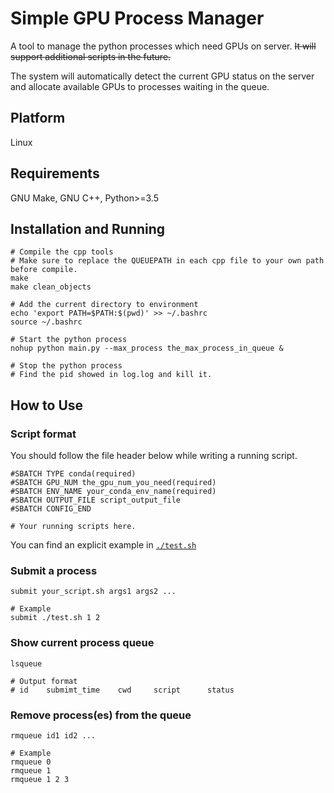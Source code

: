 # Simple GPU Process Manager

A tool to manage the python processes which need GPUs on server. ~~It will support additional scripts in the future.~~

The system will automatically detect the current GPU status on the server and allocate available GPUs to processes waiting in the queue.

## Platform

Linux

## Requirements

GNU Make, GNU C++, Python>=3.5

## Installation and Running

``` shell
# Compile the cpp tools
# Make sure to replace the QUEUEPATH in each cpp file to your own path before compile. 
make
make clean_objects

# Add the current directory to environment
echo 'export PATH=$PATH:$(pwd)' >> ~/.bashrc
source ~/.bashrc

# Start the python process
nohup python main.py --max_process the_max_process_in_queue &

# Stop the python process
# Find the pid showed in log.log and kill it. 
```

## How to Use

### Script format

You should follow the file header below while writing a running script. 
``` shell
#SBATCH TYPE conda(required)
#SBATCH GPU_NUM the_gpu_num_you_need(required)
#SBATCH ENV_NAME your_conda_env_name(required)
#SBATCH OUTPUT_FILE script_output_file
#SBATCH CONFIG_END

# Your running scripts here. 
```

You can find an explicit example in [`./test.sh`](./test.sh)

### Submit a process
``` shell
submit your_script.sh args1 args2 ...

# Example
submit ./test.sh 1 2
```

### Show current process queue
``` shell
lsqueue

# Output format
# id    submimt_time    cwd     script      status
```

### Remove process(es) from the queue
``` shell
rmqueue id1 id2 ...

# Example
rmqueue 0
rmqueue 1
rmqueue 1 2 3
```